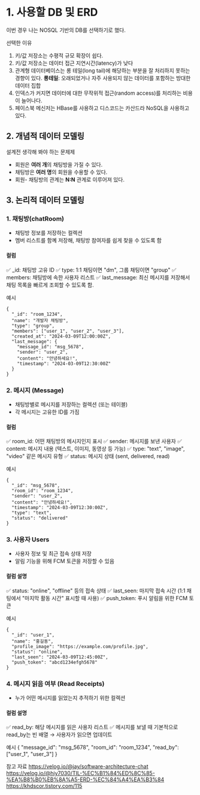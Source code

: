 # 1. 사용할 DB 및 ERD

이번 경우 나는 NOSQL 기반의 DB를 선택하기로 했다.

선택한 이유
1. 키/값 저장소는 수평적 규모 확장이 쉽다.
2. 키/값 저장소는 데이터 접근 지연시간(latency)가 낮다
3. 관계형 데이터베이스는 롱 테일(long tail)에 해당하는 부분을 잘 처리하지 못하는 경향이 있다.
**롱테일**: 오래되었거나 자주 사용되지 않는 데이터를 포함하는 방대한 데이터 집합
4. 인덱스가 커지면 데이터에 대한 무작위적 접근(random access)를 처리하는 비용이 늘어나다.
5. 페이스북 메신저는 HBase를 사용하고 디스코드는 카산드라 NoSQL을 사용하고 있다. 

## 2. 개념적 데이터 모델링
설계전 생각해 봐야 하는 문제제
- 회원은 **여러 개**의 채팅방을 가질 수 있다.
- 채팅방은 **여러 명**의 회원을 수용할 수 있다.
- 회원- 채팅방의 관계는 **N:N** 관계로 이루어져 있다.

## 3. 논리적 데이터 모델링

### 1. 채팅방(chatRoom)
- 채팅방 정보를 저장하는 컬렉션 
- 멤버 리스트를 함꼐 저장해, 채팅방 참여자를 쉽게 찾을 수 있도록 함

#### 컬럼 
✅ _id: 채팅방 고유 ID
✅ type: 1:1 채팅이면 "dm", 그룹 채팅이면 "group"
✅ members: 채팅방에 속한 사용자 리스트
✅ last_message: 최신 메시지를 저장해서 채팅 목록을 빠르게 조회할 수 있도록 함.

예시
```
{
  "_id": "room_1234",
  "name": "개발자 채팅방",
  "type": "group",  
  "members": ["user_1", "user_2", "user_3"],
  "created_at": "2024-03-09T12:00:00Z",
  "last_message": {
    "message_id": "msg_5678",
    "sender": "user_2",
    "content": "안녕하세요!",
    "timestamp": "2024-03-09T12:30:00Z"
  }
}

```

### 2. 메시지 (Message)
- 채팅방별로 메시지를 저장하는 컬렉션 (또는 테이블)
- 각 메시지는 고유한 ID를 가짐

#### 컬럼 
✅ room_id: 어떤 채팅방의 메시지인지 표시
✅ sender: 메시지를 보낸 사용자
✅ content: 메시지 내용 (텍스트, 이미지, 동영상 등 가능)
✅ type: "text", "image", "video" 같은 메시지 유형
✅ status: 메시지 상태 (sent, delivered, read)

예시
```
{
  "_id": "msg_5678",
  "room_id": "room_1234",
  "sender": "user_2",
  "content": "안녕하세요!",
  "timestamp": "2024-03-09T12:30:00Z",
  "type": "text", 
  "status": "delivered"
}

```

### 3. 사용자 Users
- 사용자 정보 및 최근 접속 상태 저장
- 알림 기능을 위해 FCM 토큰을 저장할 수 있음

#### 컬럼 설명
✅ status: "online", "offline" 등의 접속 상태
✅ last_seen: 마지막 접속 시간 (1:1 채팅에서 "마지막 활동 시간" 표시할 때 사용)
✅ push_token: 푸시 알림을 위한 FCM 토큰

예시
```
{
  "_id": "user_1",
  "name": "홍길동",
  "profile_image": "https://example.com/profile.jpg",
  "status": "online",
  "last_seen": "2024-03-09T12:45:00Z",
  "push_token": "abcd1234efgh5678"
}

```

### 4. 메시지 읽음 여부 (Read Receipts)
- 누가 어떤 메시지를 읽었는지 추적하기 위한 컬렉션

#### 컬럼 설명
✅ read_by: 해당 메시지를 읽은 사용자 리스트
✅ 메시지를 보낼 때 기본적으로 read_by는 빈 배열 → 사용자가 읽으면 업데이트


예시
{
  "message_id": "msg_5678",
  "room_id": "room_1234",
  "read_by": ["user_1", "user_3"]
}


참고 자료
https://velog.io/@jay/software-architecture-chat
https://velog.io/@hiy7030/TIL-%EC%B1%84%ED%8C%85-%EA%B8%B0%EB%8A%A5-ERD-%EC%84%A4%EA%B3%84
https://khdscor.tistory.com/115